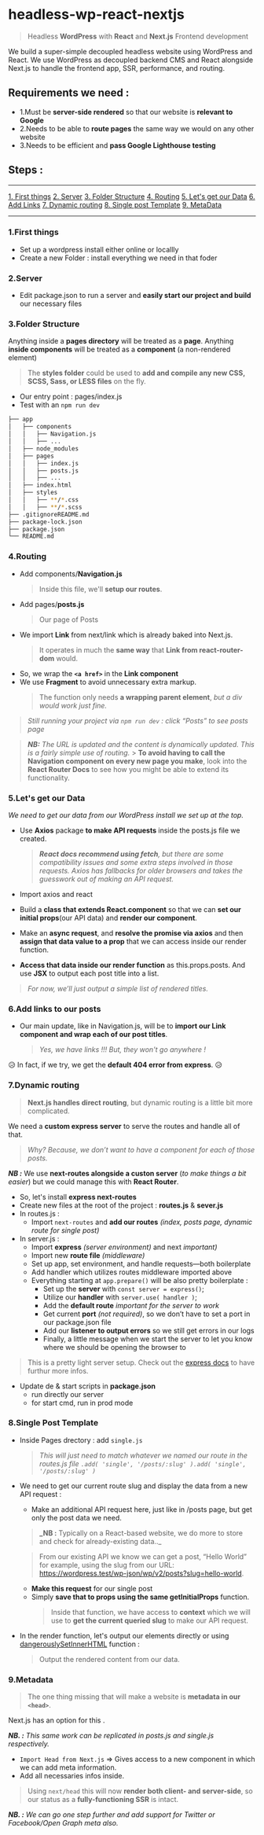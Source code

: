 # headless-wp-react-nextjs

> Headless **WordPress** with **React** and **Next.js** Frontend development

We build a super-simple decoupled headless website using WordPress and React.
We use WordPress as decoupled backend CMS and React alongside Next.js to handle the frontend app, SSR, performance, and routing.

## **Requirements** we need :

- 1.Must be **server-side rendered** so that our website is **relevant to Google**
- 2.Needs to be able to **route pages** the same way we would on any other website
- 3.Needs to be efficient and **pass Google Lighthouse testing**

## Steps :

<hr>

[1. First things](https://github.com/tmaulon/headless-wp-react-nextjs#user-content-1first-things)
[2. Server](https://github.com/tmaulon/headless-wp-react-nextjs#user-content-2server)
[3. Folder Structure](https://github.com/tmaulon/headless-wp-react-nextjs#user-content-3folder-structure)
[4. Routing](https://github.com/tmaulon/headless-wp-react-nextjs#user-content-4routing)
[5. Let's get our Data](https://github.com/tmaulon/headless-wp-react-nextjs#user-content-5lets-get-our-data)
[6. Add Links](https://github.com/tmaulon/headless-wp-react-nextjs#user-content-6add-links-to-our-posts)
[7. Dynamic routing](https://github.com/tmaulon/headless-wp-react-nextjs#user-content-7dynamic-routing)
[8. Single post Template](https://github.com/tmaulon/headless-wp-react-nextjs#user-content-8single-post-template)
[9. MetaData](https://github.com/tmaulon/headless-wp-react-nextjs#user-content-9metadata)

<hr>

### 1.First things

- Set up a wordpress install either online or locallly
- Create a new Folder : install everything we need in that foder

### 2.Server

- Edit package.json to run a server and **easily start our project and build** our necessary files

### 3.Folder Structure

Anything inside a **pages directory** will be treated as a **page**. Anything **inside components** will be treated as a **component** (a non-rendered element)

> The **styles folder** could be used to **add and compile any new CSS, SCSS, Sass, or LESS files** on the fly.

- Our entry point : pages/index.js
- Test with an `npm run dev`

```bash
├── app
│   ├── components
│   │   ├── Navigation.js
│   │   ├── ...
│   ├── node_modules
│   ├── pages
│   │   ├── index.js
│   │   ├── posts.js
│   │   ├── ...
│   ├── index.html
│   ├── styles
│   │   ├── **/*.css
│   │   ├── **/*.scss
├── .gitignoreREADME.md
├── package-lock.json
├── package.json
└── README.md
```

### 4.Routing

- Add components/**Navigation.js**
  > Inside this file, we'll **setup our routes**.
- Add pages/**posts.js**
  > Our page of Posts
- We import **Link** from next/link which is already baked into Next.js.
  > It operates in much the **same way** that **Link from react-router-dom** would.
- So, we wrap the **`<a href>`** in the **Link component**
- We use **Fragment** to avoid unnecessary extra markup.
  > The function only needs **a wrapping parent element**, _but a div would work just fine._

> _Still running your project via `npm run dev` : click “Posts” to see posts page_

> _**NB:** The URL is updated and the content is dynamically updated. This is a fairly simple use of routing._ > **To avoid having to call the Navigation component on every new page you make**, look into the **React Router Docs** to see how you might be able to extend its functionality.

### 5.Let's get our Data

_We need to get our data from our WordPress install we set up at the top._

- Use **Axios** package **to make API requests** inside the posts.js file we created.

  > _**React docs recommend using fetch**, but there are some compatibility issues and some extra steps involved in those requests. Axios has fallbacks for older browsers and takes the guesswork out of making an API request._

- Import axios and react
- Build a **class that extends React.component** so that we can **set our initial props**(our API data) and **render our component**.
- Make an **async request**, and **resolve the promise via axios** and then **assign that data value to a prop** that we can access inside our render function.
- **Access that data inside our render function** as this.props.posts. And use **JSX** to output each post title into a list.

> _For now, we’ll just output a simple list of rendered titles._

### 6.Add links to our posts

- Our main update, like in Navigation.js, will be to **import our Link component and wrap each of our post titles**.
  > _Yes, we have links !!! But, they won't go anywhere !_

😥 In fact, if we try, we get the **default 404 error from express**. 😥

### 7.Dynamic routing

> **Next.js handles direct routing**, but dynamic routing is a little bit more complicated.

We need a **custom express server** to serve the routes and handle all of that.

> _Why? Because, we don’t want to have a component for each of those posts._

_**NB :**_ We use **next-routes alongside a custon server** (_to make things a bit easier_) but we could manage this with **React Router**.

- So, let's install **express next-routes**
- Create new files at the root of the project : **routes.js** & **sever.js**
- In routes.js :
  - Import `next-routes` and **add our routes** _(index, posts page, dynamic route for single post)_
- In server.js :
  - Import **express** _(server environment)_ and next _important)_
  - Import new **route file** _(middleware)_
  - Set up app, set environment, and handle requests—both boilerplate
  - Add handler which utilizes routes middleware imported above
  - Everything starting at `app.prepare()` will be also pretty boilerplate :
    - Set up the **server** with `const server = express()`;
    - Utilize our **handler** with `server.use( handler )`;
    - Add the **default route** _important for the server to work_
    - Get current **port** _(not required)_, so we don’t have to set a port in our package.json file
    - Add our **listener to output errors** so we still get errors in our logs
    - Finally, a little message when we start the server to let you know where we should be opening the browser to

> This is a pretty light server setup. Check out the [express docs](http://expressjs.com/fr/starter/basic-routing.html) to have furthur more infos.

- Update de & start scripts in **package.json**
  - run directly our server
  - for start cmd, run in prod mode

### 8.Single Post Template

- Inside Pages drectory : add `single.js`

  > _This will just need to match whatever we named our route in the routes.js file `.add( 'single', '/posts/:slug' ).add( 'single', '/posts/:slug' )`_

- We need to get our current route slug and display the data from a new API request :

  - Make an additional API request here, just like in /posts page, but get only the post data we need.

  > **\_NB :** Typically on a React-based website, we do more to store and check for already-existing data..\_

  > From our existing API we know we can get a post, “Hello World” for example, using the slug from our URL: https://wordpress.test/wp-json/wp/v2/posts?slug=hello-world.

  - **Make this request** for our single post
  - Simply **save that to props using the same getInitialProps** function.
    > Inside that function, we have access to **context** which we will use to **get the current queried slug** to make our API request.

- In the render function, let's output our elements directly or using [dangerouslySetInnerHTML](https://zhenyong.github.io/react/tips/dangerously-set-inner-html.html) function :
  > Output the rendered content from our data.

### 9.Metadata

> The one thing missing that will make a website is **metadata in our `<head>`**.

Next.js has an option for this [<Head>](https://github.com/zeit/next.js/#populating-head).

_**NB. :** This same work can be replicated in posts.js and single.js respectively._

- `Import Head from Next.js` => Gives access to a new component in which we can add meta information.
- Add all necessaries infos inside.

> Using `next/head` this will now **render both client- and server-side**, so our status as a **fully-functioning SSR** is intact.

_**NB. :** We can go one step further and add support for Twitter or Facebook/Open Graph meta also._
